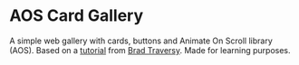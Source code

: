 # AOS Card Gallery
A simple web gallery with cards, buttons and Animate On Scroll library (AOS). Based on a [tutorial](https://www.youtube.com/watch?v=ptfUwPJbGlQ) from [Brad Traversy](https://github.com/bradtraversy?tab=overview&from=2019-09-01&to=2019-09-05). Made for learning purposes.
